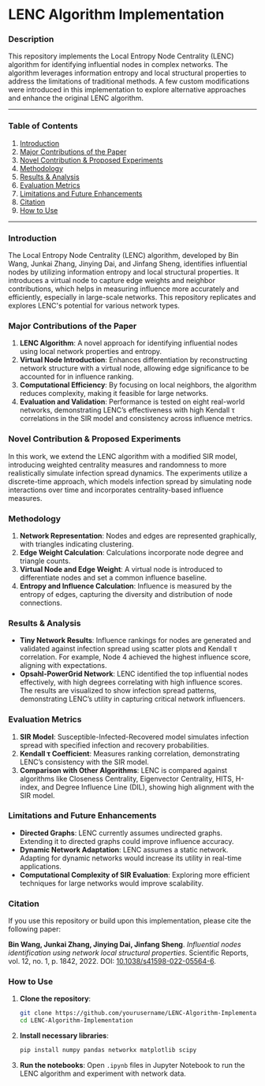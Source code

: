 # **LENC Algorithm Implementation**

### **Description**
This repository implements the Local Entropy Node Centrality (LENC) algorithm for identifying influential nodes in complex networks. The algorithm leverages information entropy and local structural properties to address the limitations of traditional methods. A few custom modifications were introduced in this implementation to explore alternative approaches and enhance the original LENC algorithm.

---

### **Table of Contents**
1. [Introduction](#introduction)
2. [Major Contributions of the Paper](#major-contributions-of-the-paper)
3. [Novel Contribution & Proposed Experiments](#novel-contribution--proposed-experiments)
4. [Methodology](#methodology)
5. [Results & Analysis](#results--analysis)
6. [Evaluation Metrics](#evaluation-metrics)
7. [Limitations and Future Enhancements](#limitations-and-future-enhancements)
8. [Citation](#citation)
9. [How to Use](#how-to-use)

---

### **Introduction**
The Local Entropy Node Centrality (LENC) algorithm, developed by Bin Wang, Junkai Zhang, Jinying Dai, and Jinfang Sheng, identifies influential nodes by utilizing information entropy and local structural properties. It introduces a virtual node to capture edge weights and neighbor contributions, which helps in measuring influence more accurately and efficiently, especially in large-scale networks. This repository replicates and explores LENC's potential for various network types.

### **Major Contributions of the Paper**
1. **LENC Algorithm**: A novel approach for identifying influential nodes using local network properties and entropy.
2. **Virtual Node Introduction**: Enhances differentiation by reconstructing network structure with a virtual node, allowing edge significance to be accounted for in influence ranking.
3. **Computational Efficiency**: By focusing on local neighbors, the algorithm reduces complexity, making it feasible for large networks.
4. **Evaluation and Validation**: Performance is tested on eight real-world networks, demonstrating LENC’s effectiveness with high Kendall τ correlations in the SIR model and consistency across influence metrics.

### **Novel Contribution & Proposed Experiments**
In this work, we extend the LENC algorithm with a modified SIR model, introducing weighted centrality measures and randomness to more realistically simulate infection spread dynamics. The experiments utilize a discrete-time approach, which models infection spread by simulating node interactions over time and incorporates centrality-based influence measures.

### **Methodology**
1. **Network Representation**: Nodes and edges are represented graphically, with triangles indicating clustering.
2. **Edge Weight Calculation**: Calculations incorporate node degree and triangle counts.
3. **Virtual Node and Edge Weight**: A virtual node is introduced to differentiate nodes and set a common influence baseline.
4. **Entropy and Influence Calculation**: Influence is measured by the entropy of edges, capturing the diversity and distribution of node connections.

### **Results & Analysis**
- **Tiny Network Results**: Influence rankings for nodes are generated and validated against infection spread using scatter plots and Kendall τ correlation. For example, Node 4 achieved the highest influence score, aligning with expectations.
- **Opsahl-PowerGrid Network**: LENC identified the top influential nodes effectively, with high degrees correlating with high influence scores. The results are visualized to show infection spread patterns, demonstrating LENC’s utility in capturing critical network influencers.

### **Evaluation Metrics**
1. **SIR Model**: Susceptible-Infected-Recovered model simulates infection spread with specified infection and recovery probabilities.
2. **Kendall τ Coefficient**: Measures ranking correlation, demonstrating LENC’s consistency with the SIR model.
3. **Comparison with Other Algorithms**: LENC is compared against algorithms like Closeness Centrality, Eigenvector Centrality, HITS, H-index, and Degree Influence Line (DIL), showing high alignment with the SIR model.

### **Limitations and Future Enhancements**
- **Directed Graphs**: LENC currently assumes undirected graphs. Extending it to directed graphs could improve influence accuracy.
- **Dynamic Network Adaptation**: LENC assumes a static network. Adapting for dynamic networks would increase its utility in real-time applications.
- **Computational Complexity of SIR Evaluation**: Exploring more efficient techniques for large networks would improve scalability.
  
### **Citation**
If you use this repository or build upon this implementation, please cite the following paper:

**Bin Wang, Junkai Zhang, Jinying Dai, Jinfang Sheng**. *Influential nodes identification using network local structural properties*. Scientific Reports, vol. 12, no. 1, p. 1842, 2022. DOI: [10.1038/s41598-022-05564-6](https://doi.org/10.1038/s41598-022-05564-6).

### **How to Use**
1. **Clone the repository**:
   ```bash
   git clone https://github.com/yourusername/LENC-Algorithm-Implementation.git
   cd LENC-Algorithm-Implementation
   ```
2. **Install necessary libraries**:
   ```bash
   pip install numpy pandas networkx matplotlib scipy
   ```
3. **Run the notebooks**: Open `.ipynb` files in Jupyter Notebook to run the LENC algorithm and experiment with network data.

